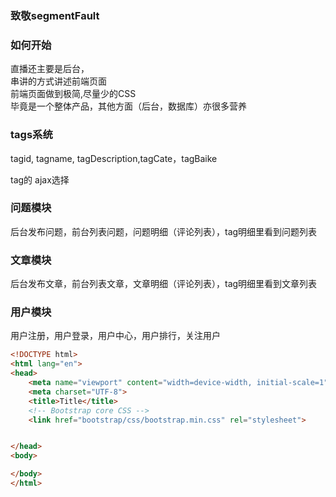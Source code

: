 ### 致敬segmentFault

### 如何开始

直播还主要是后台，  
串讲的方式讲述前端页面  
前端页面做到极简,尽量少的CSS  
毕竟是一个整体产品，其他方面（后台，数据库）亦很多营养

### tags系统

tagid, tagname, tagDescription,tagCate，tagBaike

tag的 ajax选择

### 问题模块

后台发布问题，前台列表问题，问题明细（评论列表），tag明细里看到问题列表

### 文章模块

后台发布文章，前台列表文章，文章明细（评论列表），tag明细里看到文章列表

### 用户模块

用户注册，用户登录，用户中心，用户排行，关注用户


```html
<!DOCTYPE html>
<html lang="en">
<head>
    <meta name="viewport" content="width=device-width, initial-scale=1">
    <meta charset="UTF-8">
    <title>Title</title>
    <!-- Bootstrap core CSS -->
    <link href="bootstrap/css/bootstrap.min.css" rel="stylesheet">


</head>
<body>

</body>
</html>
```


